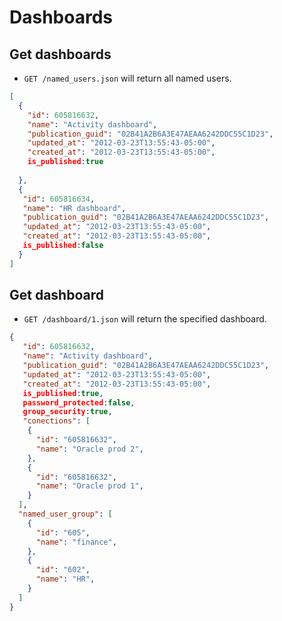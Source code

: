 Dashboards
==========

Get dashboards
--------------

* `GET /named_users.json` will return all named users.

```json
[
  {
    "id": 605816632,
    "name": "Activity dashboard",
    "publication_guid": "02B41A2B6A3E47AEAA6242DDC55C1D23",
    "updated_at": "2012-03-23T13:55:43-05:00",
    "created_at": "2012-03-23T13:55:43-05:00",
    is_published:true
    
  },
  {
   "id": 605816634,
   "name": "HR dashboard",
   "publication_guid": "02B41A2B6A3E47AEAA6242DDC55C1D23",
   "updated_at": "2012-03-23T13:55:43-05:00",
   "created_at": "2012-03-23T13:55:43-05:00",
   is_published:false
  }
]
```


Get dashboard
-------------

* `GET /dashboard/1.json` will return the specified dashboard.

```json
{
   "id": 605816632,
   "name": "Activity dashboard",
   "publication_guid": "02B41A2B6A3E47AEAA6242DDC55C1D23",
   "updated_at": "2012-03-23T13:55:43-05:00",
   "created_at": "2012-03-23T13:55:43-05:00",
   is_published:true,
   password_protected:false,
   group_security:true,
   "conections": [
    {
      "id": "605816632",
      "name": "Oracle prod 2",
    },
    {
      "id": "605816632",
      "name": "Oracle prod 1",
    }
  ],
  "named_user_group": [
    {
      "id": "605",
      "name": "finance",
    },
    {
      "id": "602",
      "name": "HR",
    }
  ]
}
```
